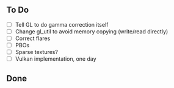 ## To Do
- [ ] Tell GL to do gamma correction itself
- [ ] Change gl_util to avoid memory copying (write/read directly)
- [ ] Correct flares
- [ ] PBOs
- [ ] Sparse textures?
- [ ] Vulkan implementation, one day

## Done